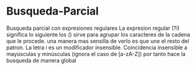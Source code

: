 # Busqueda-Parcial
Busqueda parcial con expresiones regulares
La expresion regular (?i) significa lo siguiente los () sirve para agrupar los caracteres de la cadena que le procede. una manera mas sensilla de verlo
es que une el resto del patron.
La letra i es un modificador insensible.
Coincidencia insensible a mayúsculas y minúsculas (ignora el caso de [a-zA-Z]) por tanto hace la busqueda de manera global
